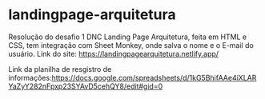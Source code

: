 # landingpage-arquitetura
Resolução do desafio 1 DNC Landing Page Arquitetura, feita em HTML e CSS, tem integração com Sheet Monkey, onde salva o nome e o E-mail do usuário.
Link do site: https://landingpagearquitetura.netlify.app/

Link da planilha de resgistro de informações:https://docs.google.com/spreadsheets/d/1kG5BhifAAe4iXLARYaZyY282nFpxp23SYAvD5cehQY8/edit#gid=0
